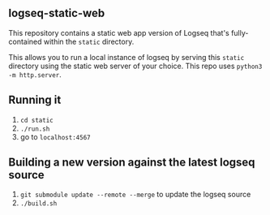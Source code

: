logseq-static-web
-----------------
This repository contains a static web app version of Logseq that's fully-contained within
the `static` directory.

This allows you to run a local instance of logseq by serving this `static` directory
using the static web server of your choice. This repo uses `python3 -m http.server`.


## Running it
1. `cd static`
2. `./run.sh`
3. go to `localhost:4567`

## Building a new version against the latest logseq source
1. `git submodule update --remote --merge` to update the logseq source
2. `./build.sh`
